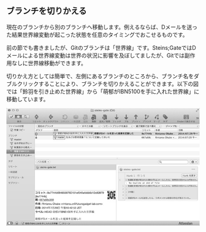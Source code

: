 ブランチを切りかえる
--------------------

現在のブランチから別のブランチへ移動します。例えるならば、Dメールを送った結果世界線変動が起こった状態を任意のタイミングでおこせるものです。

前の節でも書きましたが、Gitのブランチは「世界線」です。Steins;GateではDメールによる世界線変動は世界の状況に影響を及ぼしてましたが、Gitでは副作用なしに世界線移動ができます。

切りかえ方としては簡単で、左側にあるブランチのところから、ブランチ名をダブルクリックすることにより、ブランチを切りかえることができます。以下の図では「鈴羽を引き止めた世界線」から「萌郁がIBN5100を手に入れた世界線」に移動しています。

![ブランチを移動した後](images/ch3/git-checkout.jpg)

